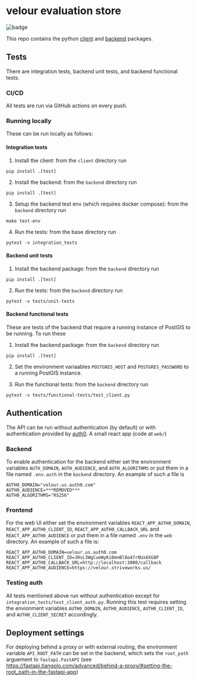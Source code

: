 # velour evaluation store

![badge](https://img.shields.io/endpoint?url=https://gist.githubusercontent.com/ekorman/501428c92df8d0de6805f40fb78b1363/raw/velour-coverage.json)

This repo contains the python [client](client) and [backend](backend) packages.

## Tests

There are integration tests, backend unit tests, and backend functional tests.

### CI/CD

All tests are run via GitHub actions on every push.

### Running locally

These can be run locally as follows:

#### Integration tests

1. Install the client: from the `client` directory run

```shell
pip install .[test]
```

2. Install the backend: from the `backend` directory run

```shell
pip install .[test]
```

3. Setup the backend test env (which requires docker compose): from the `backend` directory run

```shell
make test-env
```

4. Run the tests: from the base directory run

```shell
pytest -v integration_tests
```

#### Backend unit tests

1. Install the backend package: from the `backend` directory run

```shell
pip install .[test]
```

2. Run the tests: from the `backend` directory run

```shell
pytest -v tests/unit-tests
```

#### Backend functional tests

These are tests of the backend that require a running instance of PostGIS to be running. To run these

1. Install the backend package: from the `backend` directory run

```shell
pip install .[test]
```

2. Set the environment variaables `POSTGRES_HOST` and `POSTGRES_PASSWORD` to a running PostGIS instance.

3. Run the functional tests: from the `backend` directory run

```shell
pytest -v tests/functional-tests/test_client.py
```

## Authentication

The API can be run without authentication (by default) or with authentication provided by [auth0](https://auth0.com/). A small react app (code at `web/`)

### Backend

To enable authentication for the backend either set the environment variables `AUTH_DOMAIN`, `AUTH_AUDIENCE`, and `AUTH_ALGORITHMS` or put them in a file named `.env.auth` in the `backend` directory. An example of such a file is

```
AUTH0_DOMAIN="velour.us.auth0.com"
AUTH0_AUDIENCE=***REMOVED***
AUTH0_ALGORITHMS="RS256"
```

### Frontend

For the web UI either set the environment variables `REACT_APP_AUTH0_DOMAIN`, `REACT_APP_AUTH0_CLIENT_ID`, `REACT_APP_AUTH0_CALLBACK_URL` and `REACT_APP_AUTH0_AUDIENCE` or put them in a file named `.env` in the `web` directory. An example of such a file is:

```
REACT_APP_AUTH0_DOMAIN=velour.us.auth0.com
REACT_APP_AUTH0_CLIENT_ID=JHsL3WgCueWyKi0mnBl8o47r0Ux6XG8P
REACT_APP_AUTH0_CALLBACK_URL=http://localhost:3000/callback
REACT_APP_AUTH0_AUDIENCE=https://velour.striveworks.us/
```

### Testing auth

All tests mentioned above run without authentication except for `integration_tests/test_client_auth.py`. Running this test requires setting the envionment variables `AUTH0_DOMAIN`, `AUTH0_AUDIENCE`, `AUTH0_CLIENT_ID`, and `AUTH0_CLIENT_SECRET` accordingly.

## Deployment settings

For deploying behind a proxy or with external routing, the environment variable `API_ROOT_PATH` can be set in the backend, which sets the `root_path` arguement to `fastapi.FastAPI` (see https://fastapi.tiangolo.com/advanced/behind-a-proxy/#setting-the-root_path-in-the-fastapi-app)
